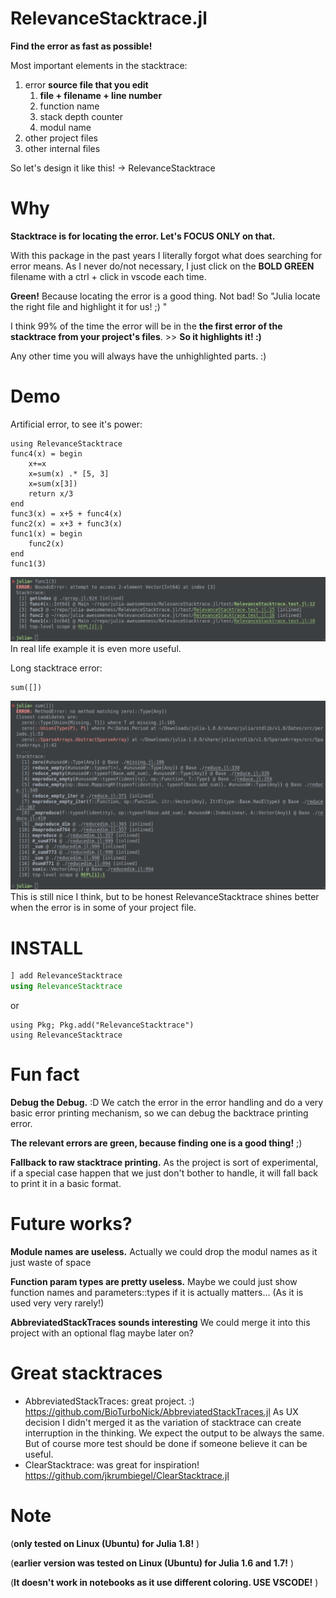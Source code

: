 # RelevanceStacktrace.jl
**Find the error as fast as possible!**

Most important elements in the stacktrace:
1. error **source file that you edit** 
	1. **file + filename + line number**
	2. function name
	3. stack depth counter
	4. modul name
2. other project files
3. other internal files

So let's design it like this! -> RelevanceStacktrace

# Why

**Stacktrace is for locating the error. Let's FOCUS ONLY on that.**

With this package in the past years I literally forgot what does searching for error means. As I never do/not necessary, I just click on the **BOLD GREEN** filename with a ctrl + click in vscode each time.
  
**Green!** Because locating the error is a good thing. Not bad! So "Julia locate the right file and highlight it for us! ;) "

I think 99% of the time the error will be in the **the first error of the stacktrace from your project's files**. >> **So it highlights it! :)**

Any other time you will always have the unhighlighted parts. :)

# Demo
Artificial error, to see it's power:
```
using RelevanceStacktrace
func4(x) = begin
	x+=x
	x=sum(x) .* [5, 3]
	x=sum(x[3])
	return x/3
end
func3(x) = x+5 + func4(x)
func2(x) = x+3 + func3(x)
func1(x) = begin
	func2(x)
end
func1(3)
```
![artificial error example](/assets/artificial_error.png)
In real life example it is even more useful.

Long stacktrace error:
```
sum([])
```
![long internal error example](/assets/sum([])_error.png)
This is still nice I think, but to be honest RelevanceStacktrace shines better when the error is in some of your project file.

# INSTALL

```julia
] add RelevanceStacktrace
using RelevanceStacktrace
```
or 
```
using Pkg; Pkg.add("RelevanceStacktrace")
using RelevanceStacktrace
```

# Fun fact

**Debug the Debug.** :D We catch the error in the error handling and do a very basic error printing mechanism, so we can debug the backtrace printing error.

**The relevant errors are green, because finding one is a good thing!** ;)

**Fallback to raw stacktrace printing.** As the project is sort of experimental, if a special case happen that we just don't bother to handle, it will fall back to print it in a basic format.

# Future works?
**Module names are useless.** Actually we could drop the modul names as it just waste of space

**Function param types are pretty useless.** Maybe we could just show function names and parameters::types if it is actually matters... (As it is used very very rarely!) 

**AbbreviatedStackTraces sounds interesting** We could merge it into this project with an optional flag maybe later on? 

# Great stacktraces
- AbbreviatedStackTraces: great project. :) https://github.com/BioTurboNick/AbbreviatedStackTraces.jl As UX decision I didn't merged it as the variation of stacktrace can create interruption in the thinking. We expect the output to be always the same. But of course more test should be done if someone believe it can be useful. 
- ClearStacktrace: was great for inspiration! https://github.com/jkrumbiegel/ClearStacktrace.jl

# Note

(**only tested on Linux (Ubuntu) for Julia 1.8!** )

(**earlier version was tested on Linux (Ubuntu) for Julia 1.6 and 1.7!** )

(**It doesn't work in notebooks as it use different coloring. USE VSCODE!** )
